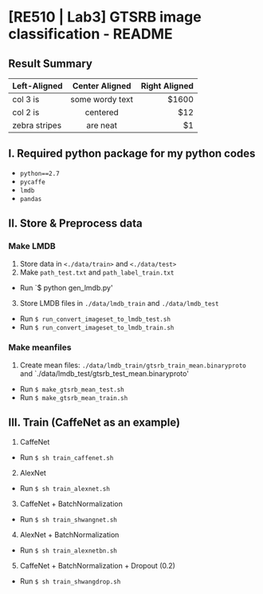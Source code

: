 # [RE510 | Lab3] GTSRB image classification - README
## Result Summary
| Left-Aligned  | Center Aligned  | Right Aligned |
| :------------ |:---------------:| -----:|
| col 3 is      | some wordy text | $1600 |
| col 2 is      | centered        |   $12 |
| zebra stripes | are neat        |    $1 |

## I. Required python package for my python codes
* `python==2.7`
* `pycaffe`
* `lmdb`
* `pandas`

## II. Store & Preprocess data

### Make LMDB
1. Store data in `<./data/train>` and `<./data/test>`
2. Make `path_test.txt` and `path_label_train.txt`
  * Run `$ python gen_lmdb.py'
3. Store LMDB files in `./data/lmdb_train` and `./data/lmdb_test`
  * Run `$ run_convert_imageset_to_lmdb_test.sh`  
  * Run `$ run_convert_imageset_to_lmdb_train.sh`

### Make meanfiles
1. Create mean files: `./data/lmdb_train/gtsrb_train_mean.binaryproto` and `./data/lmdb_test/gtsrb_test_mean.binaryproto'
  * Run `$ make_gtsrb_mean_test.sh`
  * Run `$ make_gtsrb_mean_train.sh`

## III. Train (CaffeNet as an example)
1. CaffeNet 
  * Run `$ sh train_caffenet.sh`
2. AlexNet
  * Run `$ sh train_alexnet.sh`
3. CaffeNet + BatchNormalization
  * Run `$ sh train_shwangnet.sh`
4. AlexNet + BatchNormalization
  * Run `$ sh train_alexnetbn.sh`
5. CaffeNet + BatchNormalization + Dropout (0.2)
  * Run `$ sh train_shwangdrop.sh`
